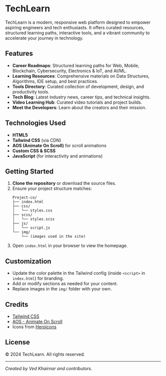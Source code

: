 # TechLearn

TechLearn is a modern, responsive web platform designed to empower aspiring engineers and tech enthusiasts. It offers curated resources, structured learning paths, interactive tools, and a vibrant community to accelerate your journey in technology.

## Features

- **Career Roadmaps**: Structured learning paths for Web, Mobile, Blockchain, Cybersecurity, Electronics & IoT, and AI/ML.
- **Learning Resources**: Comprehensive materials on Data Structures, Algorithms, IDE setup, and best practices.
- **Tools Directory**: Curated collection of development, design, and productivity tools.
- **Tech Blog**: Latest industry news, career tips, and technical insights.
- **Video Learning Hub**: Curated video tutorials and project builds.
- **Meet the Developers**: Learn about the creators and their mission.

## Technologies Used

- **HTML5**
- **Tailwind CSS** (via CDN)
- **AOS (Animate On Scroll)** for scroll animations
- **Custom CSS & SCSS**
- **JavaScript** (for interactivity and animations)

## Getting Started

1. **Clone the repository** or download the source files.
2. Ensure your project structure matches:
    ```
    Project-co/
    ├── index.html
    ├── css/
    │   └── styles.css
    ├── scss/
    │   └── styles.scss
    ├── js/
    │   └── script.js
    └── img/
        └── (images used in the site)
    ```
3. Open `index.html` in your browser to view the homepage.

## Customization

- Update the color palette in the Tailwind config (inside `<script>` in `index.html`) for branding.
- Add or modify sections as needed for your content.
- Replace images in the `img/` folder with your own.

## Credits

- [Tailwind CSS](https://tailwindcss.com/)
- [AOS - Animate On Scroll](https://michalsnik.github.io/aos/)
- Icons from [Heroicons](https://heroicons.com/)

## License

&copy; 2024 TechLearn. All rights reserved.

---

*Created by Ved Khairnar and contributors.*